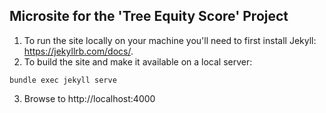 ## Microsite for the 'Tree Equity Score' Project

1. To run the site locally on your machine you'll need to first install Jekyll: https://jekyllrb.com/docs/.
2. To build the site and make it available on a local server:  
```
bundle exec jekyll serve
```
3. Browse to http://localhost:4000
